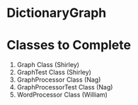 # DictionaryGraph
# Classes to Complete
1. Graph Class (Shirley)
2. GraphTest Class (Shirley)
3. GraphProcessor Class (Nag)
4. GraphProcessorTest Class (Nag)
5. WordProcessor Class (William)
